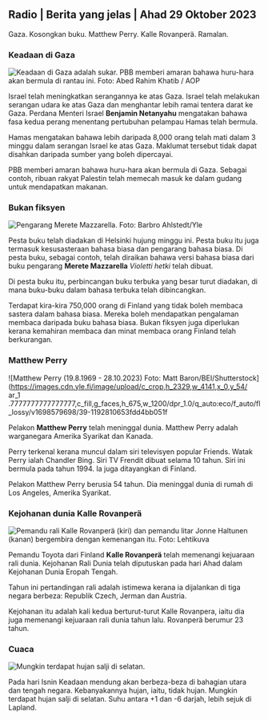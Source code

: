 ## Radio \| Berita yang jelas \| Ahad 29 Oktober 2023

Gaza. Kosongkan buku. Matthew Perry. Kalle Rovanperä. Ramalan.

### Keadaan di Gaza

![Keadaan di Gaza adalah sukar. PBB memberi amaran bahawa huru-hara akan bermula di rantau ini. Foto: Abed Rahim Khatib / AOP](https://images.cdn.yle.fi/image/upload/c_crop,h_3780,w_6720,x_0,y_700/ar_1.7777777777777777,c_fill,g_faces,h_670,w_dpr_2./q_auto:eco/f_auto/fl_lossy/v1698587757/39-1192921653e641fc4a70)

Israel telah meningkatkan serangannya ke atas Gaza. Israel telah melakukan serangan udara ke atas Gaza dan menghantar lebih ramai tentera darat ke Gaza. Perdana Menteri Israel **Benjamin Netanyahu** mengatakan bahawa fasa kedua perang menentang pertubuhan pelampau Hamas telah bermula.

Hamas mengatakan bahawa lebih daripada 8,000 orang telah mati dalam 3 minggu dalam serangan Israel ke atas Gaza. Maklumat tersebut tidak dapat disahkan daripada sumber yang boleh dipercayai.

PBB memberi amaran bahawa huru-hara akan bermula di Gaza. Sebagai contoh, ribuan rakyat Palestin telah memecah masuk ke dalam gudang untuk mendapatkan makanan.

### Bukan fiksyen

![Pengarang Merete Mazzarella. Foto: Barbro Ahlstedt/Yle](https://images.cdn.yle.fi/image/upload/c_crop,h_3159,w_5616,x_0,y_0/ar_1.7777777777777777,c_fill,g_faces,h_675,dpr_1200.q_auto:eco/f_auto/fl_lossy/v1620995152/39-806292609e6be113e02)

Pesta buku telah diadakan di Helsinki hujung minggu ini. Pesta buku itu juga termasuk kesusasteraan bahasa biasa dan pengarang bahasa biasa. Di pesta buku, sebagai contoh, telah diraikan bahawa versi bahasa biasa dari buku pengarang **Merete Mazzarella** *Violetti hetki* telah dibuat.

Di pesta buku itu, perbincangan buku terbuka yang besar turut diadakan, di mana buku-buku dalam bahasa terbuka telah dibincangkan.

Terdapat kira-kira 750,000 orang di Finland yang tidak boleh membaca sastera dalam bahasa biasa. Mereka boleh mendapatkan pengalaman membaca daripada buku bahasa biasa. Bukan fiksyen juga diperlukan kerana kemahiran membaca dan minat membaca orang Finland telah berkurangan.

### Matthew Perry

![Matthew Perry (19.8.1969 - 28.10.2023) Foto: Matt Baron/BEI/Shutterstock](https://images.cdn.yle.fi/image/upload/c_crop,h_2329,w_4141,x_0,y_54/ ar_1 .7777777777777777,c_fill,g_faces,h_675,w_1200/dpr_1.0/q_auto:eco/f_auto/fl_lossy/v1698579698/39-1192810653fdd4bb051f

Pelakon **Matthew Perry** telah meninggal dunia. Matthew Perry adalah warganegara Amerika Syarikat dan Kanada.

Perry terkenal kerana muncul dalam siri televisyen popular Friends. Watak Perry ialah Chandler Bing. Siri TV Frendit dibuat selama 10 tahun. Siri ini bermula pada tahun 1994. Ia juga ditayangkan di Finland.

Pelakon Matthew Perry berusia 54 tahun. Dia meninggal dunia di rumah di Los Angeles, Amerika Syarikat.

### Kejohanan dunia Kalle Rovanperä

![Pemandu rali Kalle Rovanperä (kiri) dan pemandu litar Jonne Haltunen (kanan) bergembira dengan kemenangan itu. Foto: Lehtikuva](https://images.cdn.yle.fi/image/upload/c_crop,h_2406,w_4278,x_0,y_445/ar_1.777777777777777,c_fill,g_faces,h_675,w_1200/dqpr_1200/dqpr_to.e/f_auto/fl_lossy/v1698587806/39-1192922653e645d852bc)

Pemandu Toyota dari Finland **Kalle Rovanperä** telah memenangi kejuaraan rali dunia. Kejohanan Rali Dunia telah diputuskan pada hari Ahad dalam Kejohanan Dunia Eropah Tengah.

Tahun ini pertandingan rali adalah istimewa kerana ia dijalankan di tiga negara berbeza: Republik Czech, Jerman dan Austria.

Kejohanan itu adalah kali kedua berturut-turut Kalle Rovanpera, iaitu dia juga memenangi kejuaraan rali dunia tahun lalu. Rovanperä berumur 23 tahun.

### Cuaca

![Mungkin terdapat hujan salji di selatan.](https://images.cdn.yle.fi/image/upload/c_crop,h_1080,w_1919,x_0,y_0/ar_1.7777777777777777,c_fill,g_faces,h_670,w_1/dpr_1.0/q_auto:eco/f_auto/fl_lossy/v1698594490/39-1192967653e7ea05e07b)

Pada hari Isnin Keadaan mendung akan berbeza-beza di bahagian utara dan tengah negara. Kebanyakannya hujan, iaitu, tidak hujan. Mungkin terdapat hujan salji di selatan. Suhu antara +1 dan -6 darjah, lebih sejuk di Lapland.